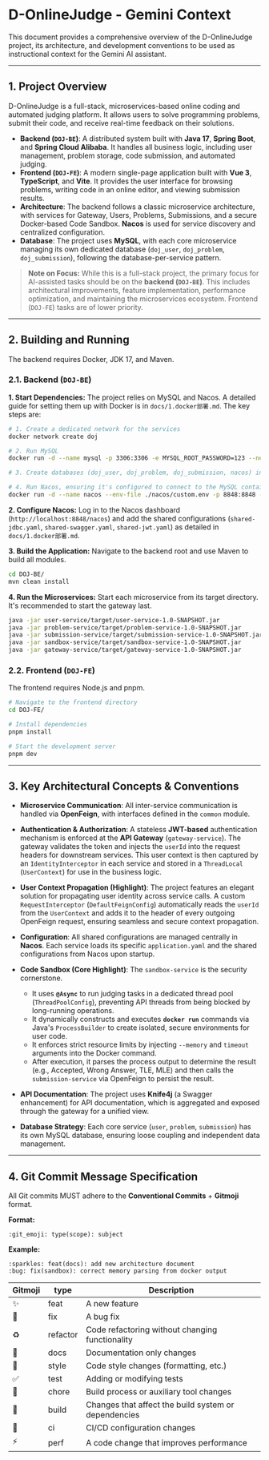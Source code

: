 # D-OnlineJudge - Gemini Context

This document provides a comprehensive overview of the D-OnlineJudge project, its architecture, and development conventions to be used as instructional context for the Gemini AI assistant.

---

## 1. Project Overview

D-OnlineJudge is a full-stack, microservices-based online coding and automated judging platform. It allows users to solve programming problems, submit their code, and receive real-time feedback on their solutions.

- **Backend (`DOJ-BE`)**: A distributed system built with **Java 17**, **Spring Boot**, and **Spring Cloud Alibaba**. It handles all business logic, including user management, problem storage, code submission, and automated judging.
- **Frontend (`DOJ-FE`)**: A modern single-page application built with **Vue 3**, **TypeScript**, and **Vite**. It provides the user interface for browsing problems, writing code in an online editor, and viewing submission results.
- **Architecture**: The backend follows a classic microservice architecture, with services for Gateway, Users, Problems, Submissions, and a secure Docker-based Code Sandbox. **Nacos** is used for service discovery and centralized configuration.
- **Database**: The project uses **MySQL**, with each core microservice managing its own dedicated database (`doj_user`, `doj_problem`, `doj_submission`), following the database-per-service pattern.

> **Note on Focus:** While this is a full-stack project, the primary focus for AI-assisted tasks should be on the **backend (`DOJ-BE`)**. This includes architectural improvements, feature implementation, performance optimization, and maintaining the microservices ecosystem. Frontend (`DOJ-FE`) tasks are of lower priority.

---

## 2. Building and Running

The backend requires Docker, JDK 17, and Maven.

### 2.1. Backend (`DOJ-BE`)

**1. Start Dependencies:**
The project relies on MySQL and Nacos. A detailed guide for setting them up with Docker is in `docs/1.docker部署.md`. The key steps are:
```sh
# 1. Create a dedicated network for the services
docker network create doj

# 2. Run MySQL
docker run -d --name mysql -p 3306:3306 -e MYSQL_ROOT_PASSWORD=123 --network doj mysql

# 3. Create databases (doj_user, doj_problem, doj_submission, nacos) inside the MySQL container.

# 4. Run Nacos, ensuring it's configured to connect to the MySQL container on the 'doj' network.
docker run -d --name nacos --env-file ./nacos/custom.env -p 8848:8848 --network doj nacos/nacos-server:v2.5.1-slim
```

**2. Configure Nacos:**
Log in to the Nacos dashboard (`http://localhost:8848/nacos`) and add the shared configurations (`shared-jdbc.yaml`, `shared-swagger.yaml`, `shared-jwt.yaml`) as detailed in `docs/1.docker部署.md`.

**3. Build the Application:**
Navigate to the backend root and use Maven to build all modules.
```sh
cd DOJ-BE/
mvn clean install
```

**4. Run the Microservices:**
Start each microservice from its target directory. It's recommended to start the gateway last.
```sh
java -jar user-service/target/user-service-1.0-SNAPSHOT.jar
java -jar problem-service/target/problem-service-1.0-SNAPSHOT.jar
java -jar submission-service/target/submission-service-1.0-SNAPSHOT.jar
java -jar sandbox-service/target/sandbox-service-1.0-SNAPSHOT.jar
java -jar gateway-service/target/gateway-service-1.0-SNAPSHOT.jar
```

### 2.2. Frontend (`DOJ-FE`)

The frontend requires Node.js and pnpm.

```sh
# Navigate to the frontend directory
cd DOJ-FE/

# Install dependencies
pnpm install

# Start the development server
pnpm dev
```

---

## 3. Key Architectural Concepts & Conventions

- **Microservice Communication**: All inter-service communication is handled via **OpenFeign**, with interfaces defined in the `common` module.

- **Authentication & Authorization**: A stateless **JWT-based** authentication mechanism is enforced at the **API Gateway** (`gateway-service`). The gateway validates the token and injects the `userId` into the request headers for downstream services. This user context is then captured by an `IdentityInterceptor` in each service and stored in a `ThreadLocal` (`UserContext`) for use in the business logic.

- **User Context Propagation (Highlight)**: The project features an elegant solution for propagating user identity across service calls. A custom `RequestInterceptor` (`DefaultFeignConfig`) automatically reads the `userId` from the `UserContext` and adds it to the header of every outgoing OpenFeign request, ensuring seamless and secure context propagation.

- **Configuration**: All shared configurations are managed centrally in **Nacos**. Each service loads its specific `application.yaml` and the shared configurations from Nacos upon startup.

- **Code Sandbox (Core Highlight)**: The `sandbox-service` is the security cornerstone. 
    - It uses **`@Async`** to run judging tasks in a dedicated thread pool (`ThreadPoolConfig`), preventing API threads from being blocked by long-running operations.
    - It dynamically constructs and executes **`docker run`** commands via Java's `ProcessBuilder` to create isolated, secure environments for user code.
    - It enforces strict resource limits by injecting `--memory` and `timeout` arguments into the Docker command.
    - After execution, it parses the process output to determine the result (e.g., Accepted, Wrong Answer, TLE, MLE) and then calls the `submission-service` via OpenFeign to persist the result.

- **API Documentation**: The project uses **Knife4j** (a Swagger enhancement) for API documentation, which is aggregated and exposed through the gateway for a unified view.

- **Database Strategy**: Each core service (`user`, `problem`, `submission`) has its own MySQL database, ensuring loose coupling and independent data management.

---

## 4. Git Commit Message Specification

All Git commits MUST adhere to the **Conventional Commits** + **Gitmoji** format.

**Format:**
```
:git_emoji: type(scope): subject
```

**Example:**
```
:sparkles: feat(docs): add new architecture document
:bug: fix(sandbox): correct memory parsing from docker output
```

| Gitmoji | type | Description |
|---|---|---|
| :sparkles: | feat | A new feature |
| :bug: | fix | A bug fix |
| :recycle: | refactor | Code refactoring without changing functionality |
| :memo: | docs | Documentation only changes |
| :lipstick: | style | Code style changes (formatting, etc.) |
| :white_check_mark: | test | Adding or modifying tests |
| :wrench: | chore | Build process or auxiliary tool changes |
| :rocket: | build | Changes that affect the build system or dependencies |
| :construction_worker: | ci | CI/CD configuration changes |
| :zap: | perf | A code change that improves performance |
